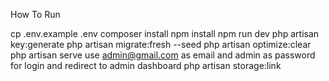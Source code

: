 How To Run

cp .env.example .env
composer install
npm install
npm run dev
php artisan key:generate
php artisan migrate:fresh --seed
php artisan optimize:clear
php artisan serve
use admin@gmail.com as email and admin as password for login and redirect to admin dashboard
php artisan storage:link
